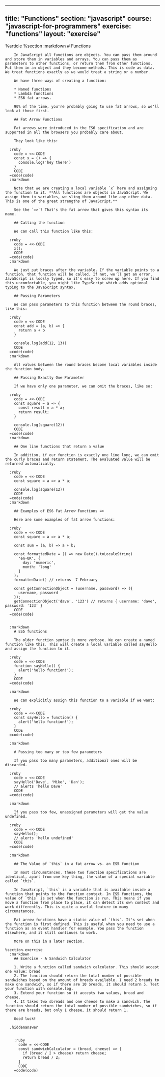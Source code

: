 ---
  title: "Functions"
  section: "javascript"
  course: "javascript-for-programmers"
  exercise: "functions"
  layout: "exercise"
  ---
  
  %article
    %section
      :markdown
        # Functions
  
        In JavaScript all functions are objects. You can pass them around and store them in variables and arrays. You can pass them as parameters to other functions, or return them from other functions. Put them in an object and they become methods. This is code as data. We treat functions exactly as we would treat a string or a number.
  
        We have three ways of creating a function: 
        
        * Named functions
        * Lambda functions
        * ES6 fat arrows. 
        
        90% of the time, you're probably going to use fat arrows, so we'll look at those first.
  
        ## Fat Arrow Functions
  
        Fat arrows were introduced in the ES6 specification and are supported in all the browsers you probably care about.
  
        They look like this:
  
      :ruby
        code = <<-CODE
        const x = () => { 
          console.log('hey there')
        }
        CODE
      =code(code)
      :markdown
  
        Note that we are creating a local variable `x` here and assigning the function to it. **All functions are objects in JavaScript. We assign them to variables, we sling them around like any other data. This is one of the great strengths of JavaScript.**
  
        See the `=>`? That's the fat arrow that gives this syntax its name.
  
        ## Calling the function
  
        We can call this function like this:
  
      :ruby
        code = <<-CODE
        x();
        CODE
      =code(code)
      :markdown
  
        We just put braces after the variable. If the variable points to a function, that function will be called. If not, we'll get an error. JavaScript is loosly typed, so it's easy to screw up here. If you find this uncomfortable, you might like TypeScript which adds optional typing to the JavaScript syntax.
  
        ## Passing Parameters
  
        We can pass parameters to this function between the round braces, like this:
  
      :ruby
        code = <<-CODE
        const add = (a, b) => { 
          return a + b
        }
  
        console.log(add(12, 13))
        CODE
      =code(code)
      :markdown
  
        All values between the round braces become local variables inside the function body.
  
        ## Passing Exactly One Parameter
  
        If we have only one parameter, we can omit the braces, like so:
  
      :ruby
        code = <<-CODE
        const square = a => { 
          const result = a * a;
          return result;
        }
  
        console.log(square(12))
        CODE
      =code(code)
      :markdown
  
        ## One line functions that return a value
  
        In addition, if our function is exactly one line long, we can omit the curly braces and return statement. The evaluated value will be returned automatically.
  
      :ruby
        code = <<-CODE
        const square = a => a * a;
  
        console.log(square(12))
        CODE
      =code(code)
      :markdown
  
        ## Examples of ES6 Fat Arrow Functions =>
  
        Here are some examples of fat arrow functions:
  
      :ruby
        code = <<-CODE
        const square = a => a * a;
  
        const sum = (a, b) => a + b;
  
        const formattedDate = () => new Date().toLocaleString(
          'en-UK', {
            day: 'numeric', 
            month: 'long'
          }
        );
        formattedDate() // returns  7 February
  
        const getConnectionObject = (username, password) => ({
          username, password
        });
        getConnectionObject('dave', '123') // returns { username: 'dave', password: '123' }
        CODE
      =code(code)
  
  
      :markdown
        # ES5 functions
  
        The older function syntax is more verbose. We can create a named function like this. This will create a local variable called sayHello and assign the function to it.
  
      :ruby
        code = <<-CODE
        function sayHello() {
          alert('hello function!');
        }
        CODE
      =code(code)
  
      :markdown
  
        We can explicitly assign this function to a variable if we want:
  
      :ruby
        code = <<-CODE
        const sayHello = function() {
          alert('hello function!');
        }
        CODE
      =code(code)
  
      :markdown
  
        # Passing too many or too few parameters
  
        If you pass too many parameters, additional ones will be discarded.
  
      :ruby
        code = <<-CODE
        sayHello('Dave', 'Mike', 'Dan');
        // alerts 'hello Dave'
        CODE
      =code(code)
  
      :markdown
  
        If you pass too few, unassigned parameters will get the value undefined.
  
      :ruby
        code = <<-CODE
        sayHello();
        // alerts 'hello undefined'
        CODE
      =code(code)
  
      :markdown
  
        ## The Value of `this` in a fat arrow vs. an ES5 function
  
        In most circumstances, these two function specifications are identical, apart from one key thing, the value of a special variable called `this`.
  
        In JavaScript, `this` is a variable that is available inside a function that points to the function context. In ES5 functions, the value of `this` is set when the function is run. This means if you move a function from place to place, it can detect its own context and work differently. This is quite a useful feature in many circumstances.
  
        Fat arrow functions have a static value of `this`. It's set when the function is first defined. This is useful when you need to use a function as an event handler for example. You pass the function elsewhere, and it still continues to work.
  
        More on this in a later section.
  
    %section.exercise
      :markdown
        ## Exercise - A Sandwich Calculator
  
        1. Write a function called sandwich calculator. This should accept one value: bread
        2. The function should return the total number of possible sandwiches based on the amount of breads available. I need 2 breads to make one sandwich, so if there are 10 breads, it should return 5. Test your function with console.log.
        3. Extend your function so it accepts two values, bread and cheese.
        4. It takes two sbreads and one cheese to make a sandwich. The function should return the total number of possible sandwiches, so if there are breads, but only 1 cheese, it should return 1.
  
        Good luck!
  
      .hiddenanswer
  
  
        :ruby
          code = <<-CODE
          const sandwichCalculator = (bread, cheese) => {
            if (bread / 2 > cheese) return cheese; 
            return bread / 2;
          }
          CODE
        =code(code)
  
  